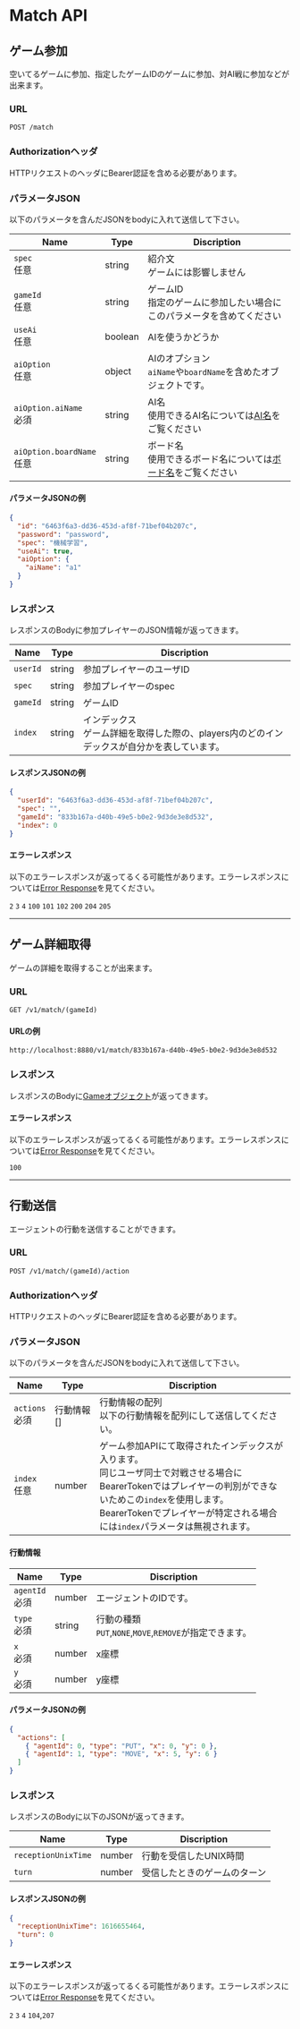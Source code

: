 # Match API

## ゲーム参加

空いてるゲームに参加、指定したゲームIDのゲームに参加、対AI戦に参加などが出来ます。

### URL

```
POST /match
```

### Authorizationヘッダ

HTTPリクエストのヘッダにBearer認証を含める必要があります。

### パラメータJSON

以下のパラメータを含んだJSONをbodyに入れて送信して下さい。

| Name                       | Type    | Discription                                                           |
| -------------------------- | ------- | --------------------------------------------------------------------- |
| `spec`<br>任意               | string  | 紹介文<br>ゲームには影響しません                                                    |
| `gameId`<br>任意             | string  | ゲームID<br>指定のゲームに参加したい場合にこのパラメータを含めてください                               |
| `useAi`<br>任意              | boolean | AIを使うかどうか                                                             |
| `aiOption`<br>任意           | object  | AIのオプション<br> `aiName`や`boardName`を含めたオブジェクトです。                        |
| `aiOption.aiName`<br>必須    | string  | AI名<br>使用できるAI名については[AI名](../../client_deno/README.md#AI名)をご覧ください     |
| `aiOption.boardName`<br>任意 | string  | ボード名<br>使用できるボード名については[ボード名](../../client_deno/README.md#ボード名)をご覧ください |

#### パラメータJSONの例

```JSON
{
  "id": "6463f6a3-dd36-453d-af8f-71bef04b207c",
  "password": "password",
  "spec": "機械学習",
  "useAi": true,
  "aiOption": {
    "aiName": "a1"
  }
}
```

### レスポンス

レスポンスのBodyに参加プレイヤーのJSON情報が返ってきます。

| Name     | Type   | Discription                                          |
| -------- | ------ | ---------------------------------------------------- |
| `userId` | string | 参加プレイヤーのユーザID                                        |
| `spec`   | string | 参加プレイヤーのspec                                         |
| `gameId` | string | ゲームID                                                |
| `index`  | string | インデックス<br>ゲーム詳細を取得した際の、players内のどのインデックスが自分かを表しています。 |

#### レスポンスJSONの例

```JSON
{
  "userId": "6463f6a3-dd36-453d-af8f-71bef04b207c",
  "spec": "",
  "gameId": "833b167a-d40b-49e5-b0e2-9d3de3e8d532",
  "index": 0
}
```

#### エラーレスポンス

以下のエラーレスポンスが返ってるくる可能性があります。エラーレスポンスについては[Error Response](./error.md)を見てください。

`2` `3` `4` `100` `101` `102` `200` `204` `205`

---

## ゲーム詳細取得

ゲームの詳細を取得することが出来ます。

### URL

```
GET /v1/match/(gameId)
```

#### URLの例

```
http://localhost:8880/v1/match/833b167a-d40b-49e5-b0e2-9d3de3e8d532
```

### レスポンス

レスポンスのBodyに[Gameオブジェクト](./data.md#Game)が返ってきます。

#### エラーレスポンス

以下のエラーレスポンスが返ってるくる可能性があります。エラーレスポンスについては[Error Response](./error.md)を見てください。

`100`

---

## 行動送信

エージェントの行動を送信することができます。

### URL

```
POST /v1/match/(gameId)/action
```

### Authorizationヘッダ

HTTPリクエストのヘッダにBearer認証を含める必要があります。

### パラメータJSON

以下のパラメータを含んだJSONをbodyに入れて送信して下さい。

| Name            | Type   | Discription                                                                                                                                    |
| --------------- | ------ | ---------------------------------------------------------------------------------------------------------------------------------------------- |
| `actions`<br>必須 | 行動情報[] | 行動情報の配列<br>以下の行動情報を配列にして送信してください。                                                                                                              |
| `index`<br>任意   | number | ゲーム参加APIにて取得されたインデックスが入ります。<br>同じユーザ同士で対戦させる場合にBearerTokenではプレイヤーの判別ができないためこの`index`を使用します。<br>BearerTokenでプレイヤーが特定される場合には`index`パラメータは無視されます。 |

#### 行動情報

| Name            | Type   | Discription                                    |
| --------------- | ------ | ---------------------------------------------- |
| `agentId`<br>必須 | number | エージェントのIDです。                                   |
| `type`<br>必須    | string | 行動の種類<br> `PUT`,`NONE`,`MOVE`,`REMOVE`が指定できます。 |
| `x`<br>必須       | number | x座標                                            |
| `y`<br>必須       | number | y座標                                            |

#### パラメータJSONの例

```JSON
{
  "actions": [
    { "agentId": 0, "type": "PUT", "x": 0, "y": 0 },
    { "agentId": 1, "type": "MOVE", "x": 5, "y": 6 }
  ]
}
```

### レスポンス

レスポンスのBodyに以下のJSONが返ってきます。

| Name                | Type   | Discription    |
| ------------------- | ------ | -------------- |
| `receptionUnixTime` | number | 行動を受信したUNIX時間  |
| `turn`              | number | 受信したときのゲームのターン |

#### レスポンスJSONの例

```JSON
{
  "receptionUnixTime": 1616655464,
  "turn": 0
}
```

#### エラーレスポンス

以下のエラーレスポンスが返ってるくる可能性があります。エラーレスポンスについては[Error Response](./error.md)を見てください。

`2` `3` `4` `104`,`207`
